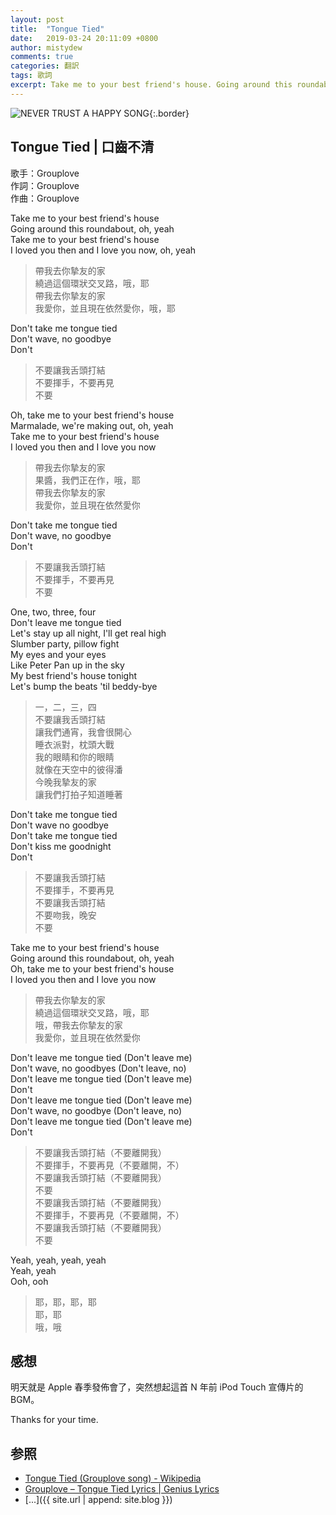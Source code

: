 ```yaml
---
layout: post
title:  "Tongue Tied"
date:   2019-03-24 20:11:09 +0800
author: mistydew
comments: true
categories: 翻訳
tags: 歌詞
excerpt: Take me to your best friend's house. Going around this roundabout, oh, yeah. Take me to your best friend's house. I loved you then and I love you now, oh, yeah.
---
```

![NEVER TRUST A HAPPY SONG](https://raw.githubusercontent.com/mistydew/misc/master/cover/NEVER%20TRUST%20A%20HAPPY%20SONG.jpg){:.border}

## Tongue Tied | 口齒不清

歌手：Grouplove<br>
作詞：Grouplove<br>
作曲：Grouplove

Take me to your best friend's house<br>
Going around this roundabout, oh, yeah<br>
Take me to your best friend's house<br>
I loved you then and I love you now, oh, yeah

> 帶我去你摯友的家<br>
> 繞過這個環狀交叉路，哦，耶<br>
> 帶我去你摯友的家<br>
> 我愛你，並且現在依然愛你，哦，耶

Don't take me tongue tied<br>
Don't wave, no goodbye<br>
Don't

> 不要讓我舌頭打結<br>
> 不要揮手，不要再見<br>
> 不要

Oh, take me to your best friend's house<br>
Marmalade, we're making out, oh, yeah<br>
Take me to your best friend's house<br>
I loved you then and I love you now

> 帶我去你摯友的家<br>
> 果醬，我們正在作，哦，耶<br>
> 帶我去你摯友的家<br>
> 我愛你，並且現在依然愛你

Don't take me tongue tied<br>
Don't wave, no goodbye<br>
Don't

> 不要讓我舌頭打結<br>
> 不要揮手，不要再見<br>
> 不要

One, two, three, four<br>
Don't leave me tongue tied<br>
Let's stay up all night, I'll get real high<br>
Slumber party, pillow fight<br>
My eyes and your eyes<br>
Like Peter Pan up in the sky<br>
My best friend's house tonight<br>
Let's bump the beats 'til beddy-bye

> 一，二，三，四<br>
> 不要讓我舌頭打結<br>
> 讓我們通宵，我會很開心<br>
> 睡衣派對，枕頭大戰<br>
> 我的眼睛和你的眼睛<br>
> 就像在天空中的彼得潘<br>
> 今晚我摯友的家<br>
> 讓我們打拍子知道睡著

Don't take me tongue tied<br>
Don't wave no goodbye<br>
Don't take me tongue tied<br>
Don't kiss me goodnight<br>
Don't

> 不要讓我舌頭打結<br>
> 不要揮手，不要再見<br>
> 不要讓我舌頭打結<br>
> 不要吻我，晚安<br>
> 不要

Take me to your best friend's house<br>
Going around this roundabout, oh, yeah<br>
Oh, take me to your best friend's house<br>
I loved you then and I love you now

> 帶我去你摯友的家<br>
> 繞過這個環狀交叉路，哦，耶<br>
> 哦，帶我去你摯友的家<br>
> 我愛你，並且現在依然愛你

Don't leave me tongue tied (Don't leave me)<br>
Don't wave, no goodbyes (Don't leave, no)<br>
Don't leave me tongue tied (Don't leave me)<br>
Don't<br>
Don't leave me tongue tied (Don't leave me)<br>
Don't wave, no goodbye (Don't leave, no)<br>
Don't leave me tongue tied (Don't leave me)<br>
Don't

> 不要讓我舌頭打結（不要離開我）<br>
> 不要揮手，不要再見（不要離開，不）<br>
> 不要讓我舌頭打結（不要離開我）<br>
> 不要<br>
> 不要讓我舌頭打結（不要離開我）<br>
> 不要揮手，不要再見（不要離開，不）<br>
> 不要讓我舌頭打結（不要離開我）<br>
> 不要

Yeah, yeah, yeah, yeah<br>
Yeah, yeah<br>
Ooh, ooh

> 耶，耶，耶，耶<br>
> 耶，耶<br>
> 哦，哦

## 感想

明天就是 Apple 春季發佈會了，突然想起這首 N 年前 iPod Touch 宣傳片的 BGM。

Thanks for your time.

## 参照
* [Tongue Tied (Grouplove song) - Wikipedia](https://en.wikipedia.org/wiki/Tongue_Tied_(Grouplove_song))
* [Grouplove – Tongue Tied Lyrics \| Genius Lyrics](https://genius.com/Grouplove-tongue-tied-lyrics)
* [...]({{ site.url | append: site.blog }})
